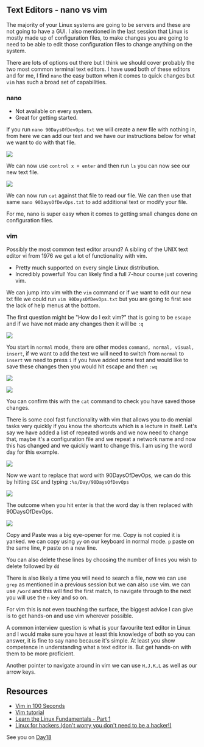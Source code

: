 ## Text Editors - nano vs vim

The majority of your Linux systems are going to be servers and these are not going to have a GUI. I also mentioned in the last session that Linux is mostly made up of configuration files, to make changes you are going to need to be able to edit those configuration files to change anything on the system.

There are lots of options out there but I think we should cover probably the two most common terminal text editors. I have used both of these editors and for me, I find `nano` the easy button when it comes to quick changes but `vim` has such a broad set of capabilities.

### nano

- Not available on every system.
- Great for getting started.

If you run `nano 90DaysOfDevOps.txt` we will create a new file with nothing in, from here we can add our text and we have our instructions below for what we want to do with that file.

![](Images/Day17_Linux1.png)

We can now use `control x + enter` and then run `ls` you can now see our new text file.

![](Images/Day17_Linux2.png)

We can now run `cat` against that file to read our file. We can then use that same `nano 90DaysOfDevOps.txt` to add additional text or modify your file.

For me, nano is super easy when it comes to getting small changes done on configuration files.

### vim

Possibly the most common text editor around? A sibling of the UNIX text editor vi from 1976 we get a lot of functionality with vim.

- Pretty much supported on every single Linux distribution.
- Incredibly powerful! You can likely find a full 7-hour course just covering vim.

We can jump into vim with the `vim` command or if we want to edit our new txt file we could run `vim 90DaysOfDevOps.txt` but you are going to first see the lack of help menus at the bottom.

The first question might be "How do I exit vim?" that is going to be `escape` and if we have not made any changes then it will be `:q`

![](Images/Day17_Linux3.png)

You start in `normal` mode, there are other modes `command, normal, visual, insert`, if we want to add the text we will need to switch from `normal` to `insert` we need to press `i` if you have added some text and would like to save these changes then you would hit escape and then `:wq`

![](Images/Day17_Linux4.png)

![](Images/Day17_Linux5.png)

You can confirm this with the `cat` command to check you have saved those changes.

There is some cool fast functionality with vim that allows you to do menial tasks very quickly if you know the shortcuts which is a lecture in itself. Let's say we have added a list of repeated words and we now need to change that, maybe it's a configuration file and we repeat a network name and now this has changed and we quickly want to change this. I am using the word day for this example.

![](Images/Day17_Linux6.png)

Now we want to replace that word with 90DaysOfDevOps, we can do this by hitting `ESC` and typing `:%s/Day/90DaysOfDevOps`

![](Images/Day17_Linux7.png)

The outcome when you hit enter is that the word day is then replaced with 90DaysOfDevOps.

![](Images/Day17_Linux8.png)

Copy and Paste was a big eye-opener for me. Copy is not copied it is yanked. we can copy using `yy` on our keyboard in normal mode. `p` paste on the same line, `P` paste on a new line.

You can also delete these lines by choosing the number of lines you wish to delete followed by `dd`

There is also likely a time you will need to search a file, now we can use `grep` as mentioned in a previous session but we can also use vim. we can use `/word` and this will find the first match, to navigate through to the next you will use the `n` key and so on.

For vim this is not even touching the surface, the biggest advice I can give is to get hands-on and use vim wherever possible.

A common interview question is what is your favourite text editor in Linux and I would make sure you have at least this knowledge of both so you can answer, it is fine to say nano because it's simple. At least you show competence in understanding what a text editor is. But get hands-on with them to be more proficient.

Another pointer to navigate around in vim we can use `H,J,K,L` as well as our arrow keys.

## Resources

- [Vim in 100 Seconds](https://www.youtube.com/watch?v=-txKSRn0qeA)
- [Vim tutorial](https://www.youtube.com/watch?v=IiwGbcd8S7I)
- [Learn the Linux Fundamentals - Part 1](https://www.youtube.com/watch?v=kPylihJRG70)
- [Linux for hackers (don't worry you don't need to be a hacker!)](https://www.youtube.com/watch?v=VbEx7B_PTOE)

See you on [Day18](day18.md)
